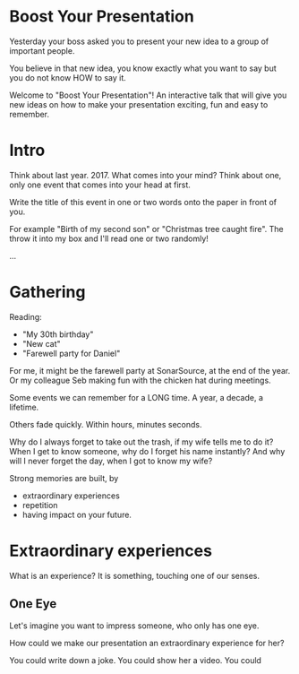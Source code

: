 Boost Your Presentation
============

Yesterday your boss asked you to present
your new idea
to a group of important people.

You believe in that new idea,
you know exactly what you want to say
but you do not know HOW to say it.

Welcome to "Boost Your Presentation"!
An interactive talk that will give you new ideas
on how to make your presentation exciting, fun and easy to remember.

# Intro

Think about last year. 2017.
What comes into your mind?
Think about one, only one event that comes into your head at first.

Write the title of this event
in one or two words onto the paper in front of you.

For example "Birth of my second son" or "Christmas tree caught fire".
The throw it into my box and I'll read one or two randomly!

...

# Gathering

Reading:
* "My 30th birthday"
* "New cat"
* "Farewell party for Daniel"

For me, it might be the farewell party at SonarSource,
at the end of the year.
Or my colleague Seb making fun with the chicken hat during meetings.

Some events we can remember for a LONG time.
A year, a decade, a lifetime.

Others fade quickly. Within hours, minutes seconds.

Why do I always forget to take out the trash,
if my wife tells me to do it?
When I get to know someone, why do I forget his name instantly?
And why will I never forget the day, when I got to know my wife?

Strong memories are built, by
* extraordinary experiences
* repetition
* having impact on your future.

# Extraordinary experiences

What is an experience? It is something, touching one of our senses.

## One Eye

Let's imagine you want to impress someone,
who only has one eye.

How could we make our presentation an extraordinary experience for her?

You could write down a joke.
You could show her a video.
You could 